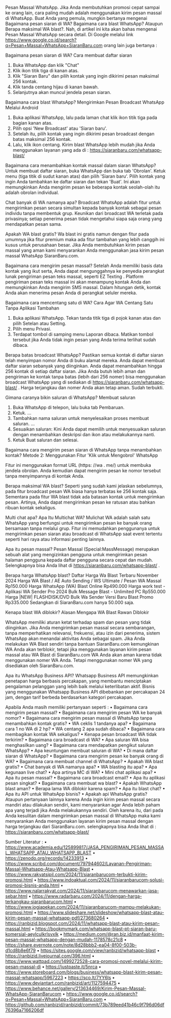 Pesan Massal WhatsApp.
Jika Anda membutuhkan promosi cepat sampai ke orang lain, cara paling mudah adalah menggunakan kirim pesan massal di WhatsApp.
Buat Anda yang pemula, mungkin bertanya mengenai Bagaimana pesan siaran di WA? Bagaimana cara blast WhatsApp? Ataupun Berapa maksimal WA blast?.
Nah, di artikel ini kita akan bahas mengenai Pesan Massal WhatsApp secara detail.
Di Google melalui link https://www.google.co.id/search?q=Pesan+Massal+WhatsApp+SiaranBaru.com orang lain juga bertanya :

Bagaimana pesan siaran di WA?
Cara membuat daftar siaran
1.	Buka WhatsApp dan klik "Chat"
2.	Klik ikon titik tiga di kanan atas.
3.	Klik "Siaran Baru" dan pilih kontak yang ingin dikirimi pesan maksimal 256 kontak.
4.	Klik tanda centang hijau di kanan bawah.
5.	Selanjutnya akan muncul jendela pesan siaran.

Bagaimana cara blast WhatsApp?
Mengirimkan Pesan Broadcast WhatsApp Melalui Android
1.	Buka aplikasi WhatsApp, lalu pada laman chat klik ikon titik tiga pada bagian kanan atas.
2.	Pilih opsi 'New Broadcast' atau 'Siaran baru'.
3.	Setelah itu, pilih kontak yang ingin dikirimi pesan broadcast dengan batas maksimal 256 kontak.
4.	Lalu, klik ikon centang.
Kirim blast WhatsApp lebih mudah jika Anda menggunakan layanan yang ada di : https://siaranbaru.com/whatsapp-blast/ 

Bagaimana cara menambahkan kontak massal dalam siaran WhatsApp?
Untuk membuat daftar siaran, buka WhatsApp dan buka tab 'Obrolan'. Ketuk menu (tiga titik di sudut kanan atas) dan pilih 'Siaran baru'. Pilih kontak yang ingin Anda tambahkan ke daftar siaran dan tekan 'Buat'. Ini akan memungkinkan Anda mengirim pesan ke beberapa kontak seolah-olah itu adalah obrolan individual.

Chat banyak di WA namanya apa?
Broadcast WhatsApp adalah fitur untuk mengirimkan pesan secara simultan kepada banyak kontak sebagai pesan individu tanpa membentuk grup. Keunikan dari broadcast WA terletak pada privasinya; setiap penerima pesan tidak mengetahui siapa saja orang yang mendapatkan pesan sama.

Apakah WA blast gratis?
Wa blast ini gratis namun dengan fitur pada umumnya jika fitur premium maka ada fitur tambahan yang lebih canggih ini kusus untuk perusahaan besar.
Jika Anda membutuhkan kirim pesan massal yang aman kami menyarankan Anda menggunakan jasa kirim pesan massal WhatsApp SiaranBaru.com.

Bagaimana cara mengirim pesan massal?
Setelah Anda memiliki basis data kontak yang ikut serta, Anda dapat mengunggahnya ke penyedia perangkat lunak pengiriman pesan teks massal, seperti EZ Texting . Platform pengiriman pesan teks massal ini akan menampung kontak Anda dan memungkinkan Anda mengirim SMS massal. Dalam hitungan detik, kontak Anda akan menerima pesan Anda di perangkat seluler mereka.

Bagaimana cara mencentang satu di WA?
Cara Agar WA Centang Satu Tanpa Aplikasi Tambahan
1.	Buka aplikasi WhatsApp. Tekan tanda titik tiga di pojok kanan atas dan pilih Setelan atau Setting.
2.	Pilih menu Privasi.
3.	Terdapat tombol di samping menu Laporan dibaca. Matikan tombol tersebut jika Anda tidak ingin pesan yang Anda terima terlihat sudah dibaca.

Berapa batas broadcast WhatsApp?
Pastikan semua kontak di daftar siaran telah menyimpan nomor Anda di buku alamat mereka. Anda dapat membuat daftar siaran sebanyak yang diinginkan. Anda dapat menambahkan hingga 256 kontak di setiap daftar siaran.
Jika Anda butuh lebih aman dan pengiriman ke kontak tanpa batas (lebih dari 256 nomer) bisa menggunakan broadcast WhatsApp yang di sediakan di https://siaranbaru.com/whatsapp-blast/ .
Harga terjangkau dan nomer Anda akan tetap aman.
Sudah terbukti.

Gimana caranya bikin saluran di WhatsApp?
Membuat saluran
1.	Buka WhatsApp di telepon, lalu buka tab Pembaruan.
2.	Ketuk. ...
3.	Tambahkan nama saluran untuk menyelesaikan proses membuat saluran. ...
4.	Sesuaikan saluran: Kini Anda dapat memilih untuk menyesuaikan saluran dengan menambahkan deskripsi dan ikon atau melakukannya nanti.
5.	Ketuk Buat saluran dan selesai.

Bagaimana cara mengirim pesan siaran di WhatsApp tanpa menambahkan kontak?
Metode 2: Menggunakan Fitur 'Klik untuk Mengobrol' WhatsApp

Fitur ini menggunakan format URL (https: //wa . me/<nomor>) untuk membuka jendela obrolan. Anda kemudian dapat mengirim pesan ke nomor tersebut tanpa menyimpannya di kontak Anda.

Berapa maksimal WA blast?
Seperti yang sudah kami jelaskan sebelumnya, pada fitur broadcast pesan WA biasa hanya terbatas ke 256 kontak saja. Sementara pada fitur WA blast tidak ada batasan kontak untuk mengirimkan pesan. Artinya, Anda dapat mengirimkan pesan ke ratusan atau bahkan ribuan kontak sekaligus.

Multi chat apa?
Apa Itu Multichat WA? Mulichat WA adalah salah satu WhatsApp yang berfungsi untuk mengirimkan pesan ke banyak orang bersamaan tanpa melalui grup. Fitur ini memudahkan penggunanya untuk mengirimkan pesan siaran atau broadcast di WhatsApp saat event tertentu seperti hari raya atau informasi penting lainnya.

Apa itu pesan massal?
Pesan Massal (Special:MassMessage) merupakan sebuah alat yang mengizinkan pengguna untuk mengirimkan pesan halaman pengguna kepada daftar pengguna secara cepat dan mudah.
Selengkapnya bisa Anda lihat di https://siaranbaru.com/whatsapp-blast/ .

Berapa harga WhatsApp blast?
Daftar Harga Wa Blast Terbaru November 2024
Harga WA Blast / AE Auto Sending / WS Ultimate / Pesan WA Massal	Rp150.000
Harga WhatsApp (WA) Blast Online	Rp490.000
Harga work test - Aplikasi WA Sender Pro 2024 Bulk Message Blast - Unlimited PC	Rp550.000
Harga |NEW| FLASHDISK/DVD Bulk Wa Sender Versi Baru Blast Promo	Rp335.000
Sedangkan di SiaranBaru.com hanya 50.000 saja.

Kenapa blast WA diblokir?
Alasan Mengapa WA Blast Rawan Diblokir

WhatsApp memiliki aturan ketat terhadap spam dan pesan yang tidak diinginkan. Jika Anda mengirimkan pesan massal secara sembarangan, tanpa memperhatikan relevansi, frekuensi, atau izin dari penerima, sistem WhatsApp akan menandai aktivitas Anda sebagai spam.
Jika Anda melakukan WA Blast sendiri tanpa bantuan SiaranBaru.com kemungkinan WA Anda akan terblokir, tetapi jika menggunakan layanan kirim pesan massal atau WA Blast di SiaranBaru.com WA Anda akan aman karena tidak menggunakan nomer WA Anda. Tetapi menggunakan nomer WA yang disediakan oleh SiaranBaru.com.

Apa itu WhatsApp Business API?
Whatsapp Business API memungkinkan penetapan harga berbasis percakapan, yang membantu menciptakan pengalaman pelanggan yang lebih baik melalui keterlibatan aktif. Bisnis yang menggunakan Whatsapp Business API dibebankan per percakapan 24 jam, dengan tarif berbeda berdasarkan kategori percakapan.

Apabila Anda masih memiliki pertanyaan seperti :
•	Bagaimana cara mengirim pesan massal?
•	Bagaimana cara mengirim pesan WA ke banyak nomor?
•	Bagaimana cara mengirim pesan massal di WhatsApp tanpa menambahkan kontak gratis?
•	WA ceklis 1 tandanya apa?
•	Bagaimana cara 1 no WA di 2 hp?
•	WA centang 2 apa sudah dibaca?
•	Bagaimana cara membagikan kontak WA sekaligus?
•	Kenapa pesan broadcast WA tidak terkirim?
•	Bagaimana cara broadcast di WA?
•	Apa saluran WA bisa menghasilkan uang?
•	Bagaimana cara mendapatkan pengikut saluran WhatsApp?
•	Apa keuntungan membuat saluran di WA?
•	Di mana daftar siaran di WhatsApp?
•	Bagaimana cara mengirim pesan ke banyak orang di WA?
•	Bagaimana cara membuat channel di WhatsApp?
•	Apakah WA blast gratis?
•	Chat banyak di WA namanya apa?
•	WA blasting itu apa?
•	Apa kegunaan live chat?
•	Apa artinya MC di WA?
•	Mini chat aplikasi apa?
•	Apa itu pesan massal?
•	Bagaimana cara broadcast email?
•	Apa itu aplikasi pesan singkat?
•	Bagaimana cara membuat wa blast?
•	Apakah WhatsApp blast aman?
•	Berapa lama WA diblokir karena spam?
•	Apa itu blast chat?
•	Apa itu API untuk WhatsApp bisnis?
•	Apakah api WhatsApp gratis?
Ataupun pertanyaan lainnya karena Anda ingin kirim pesan massal secara mandiri atau dilakukan sendiri, kami menyarankan agar Anda lebih paham apa yang terjadi jika Anda melakukannya sendiri.
Oleh karena itu, dari pada Anda kesulitan dalam mengirimkan pesan massal di WhatsApp maka kami menyarankan Anda menggunakan layanan kirim pesan massal dengan harga terjangkau dari SiaranBaru.com. selengkapnya bisa Anda lihat di : https://siaranbaru.com/whatsapp-blast/ 

Sumber Literatur : 
•	https://www.academia.edu/125899817/JASA_PENGIRIMAN_PESAN_MASSAL_WHATSAPP_ATAU_WHATSAPP_BLAST 
•	https://zenodo.org/records/14233913 
•	https://www.scribd.com/document/797944602/Layanan-Pengiriman-Massal-Whatsapp-Atau-Whatsapp-Blast 
•	https://www.rakyatsipil.com/2024/11/siaranbarucom-terbukti-kirim-promosi.html 
•	https://www.indoaktual.com/2024/11/siaranbarucom-solusi-promosi-bisnis-anda.html 
•	https://www.nalarrakyat.com/2024/11/siaranbarucom-menawarkan-jasa-sebar.html 
•	https://www.radarbaru.com/2024/11/dengan-harga-terkangkau-siaranbarucom.html 
•	https://www.jogjapekan.com/2024/11/siaranbarucom-mampu-melakukan-promosi.html 
•	https://www.slideshare.net/slideshow/whatsapp-blast-atau-kirim-pesan-massal-whatsapp-pdf/273680264 
•	https://ranbizid.blogspot.com/2024/11/whatsapp-blast-atau-kirim-pesan-massal.html 
•	https://bookmymark.com/whatsapp-blast-pt-siaran-baru-komersial-aeylculkrlsvxlk 
•	https://medium.com/@ran.biz.id/manfaat-kirim-pesan-massal-whatsapp-dengan-mudah-1178578c21c8 
•	https://share.evernote.com/note/8d28bbb2-ea04-8f00-503b-d1cd8b8e6f79 
•	https://sites.google.com/view/ranbizid/whatsapp-blast 
•	https://ranbizid.livejournal.com/396.html 
•	https://www.wattpad.com/1499272528-cara-promosi-novel-melalui-kirim-pesan-massal-di 
•	https://justpaste.it/5nrca 
•	https://www.storeboard.com/blogs/business/whatsapp-blast-kirim-pesan-massal-whatsapp/5967223 
•	https://sco.lt/7YY6ls 
•	https://www.deviantart.com/ranbizid/art/1127594475 
•	https://www.behance.net/gallery/213634469/Kirim-Pesan-Massal-WhatsApp-SiaranBarucom
•	https://www.google.co.id/search?q=Pesan+Massal+WhatsApp+SiaranBaru.com 
•	https://github.com/ranbizid/ranbizid/commit/73b789eed41b46c9f796d06df76396a7166206df










